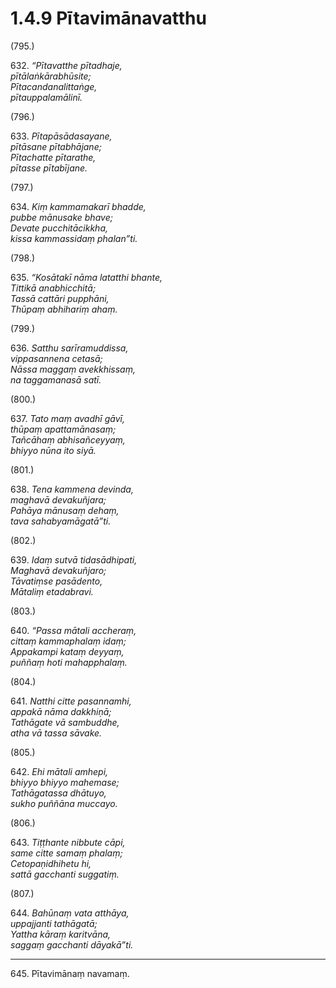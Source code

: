 

# 1.4.9 Pītavimānavatthu




(795.)

632\. _“Pītavatthe pītadhaje,_  
_pītālaṅkārabhūsite;_  
_Pītacandanalittaṅge,_  
_pītauppalamālinī._  


(796.)

633\. _Pītapāsādasayane,_  
_pītāsane pītabhājane;_  
_Pītachatte pītarathe,_  
_pītasse pītabījane._  


(797.)

634\. _Kiṃ kammamakarī bhadde,_  
_pubbe mānusake bhave;_  
_Devate pucchitācikkha,_  
_kissa kammassidaṃ phalan”ti._  


(798.)

635\. _“Kosātakī nāma latatthi bhante,_  
_Tittikā anabhicchitā;_  
_Tassā cattāri pupphāni,_  
_Thūpaṃ abhihariṃ ahaṃ._  


(799.)

636\. _Satthu sarīramuddissa,_  
_vippasannena cetasā;_  
_Nāssa maggaṃ avekkhissaṃ,_  
_na taggamanasā satī._  


(800.)

637\. _Tato maṃ avadhī gāvī,_  
_thūpaṃ apattamānasaṃ;_  
_Tañcāhaṃ abhisañceyyaṃ,_  
_bhiyyo nūna ito siyā._  


(801.)

638\. _Tena kammena devinda,_  
_maghavā devakuñjara;_  
_Pahāya mānusaṃ dehaṃ,_  
_tava sahabyamāgatā”ti._  


(802.)

639\. _Idaṃ sutvā tidasādhipati,_  
_Maghavā devakuñjaro;_  
_Tāvatiṃse pasādento,_  
_Mātaliṃ etadabravi._  


(803.)

640\. _“Passa mātali accheraṃ,_  
_cittaṃ kammaphalaṃ idaṃ;_  
_Appakampi kataṃ deyyaṃ,_  
_puññaṃ hoti mahapphalaṃ._  


(804.)

641\. _Natthi citte pasannamhi,_  
_appakā nāma dakkhiṇā;_  
_Tathāgate vā sambuddhe,_  
_atha vā tassa sāvake._  


(805.)

642\. _Ehi mātali amhepi,_  
_bhiyyo bhiyyo mahemase;_  
_Tathāgatassa dhātuyo,_  
_sukho puññāna muccayo._  


(806.)

643\. _Tiṭṭhante nibbute cāpi,_  
_same citte samaṃ phalaṃ;_  
_Cetopaṇidhihetu hi,_  
_sattā gacchanti suggatiṃ._  


(807.)

644\. _Bahūnaṃ vata atthāya,_  
_uppajjanti tathāgatā;_  
_Yattha kāraṃ karitvāna,_  
_saggaṃ gacchanti dāyakā”ti._  


---

645\. Pītavimānaṃ navamaṃ.





